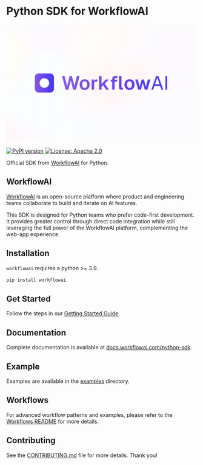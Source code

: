 # Python SDK for WorkflowAI

[![WorkflowAI](./examples/assets/readme-header.png)](https://workflowai.com)

[![PyPI version](https://img.shields.io/pypi/v/workflowai.svg)](https://pypi.org/project/workflowai/)
[![License: Apache 2.0](https://img.shields.io/badge/License-Apache_2.0-blue.svg)](https://opensource.org/licenses/Apache-2.0)

Official SDK from [WorkflowAI](https://workflowai.com) for Python.

## WorkflowAI

[WorkflowAI](https://workflowai.com) is an open-source platform where product and engineering teams collaborate to build and iterate on AI features.

This SDK is designed for Python teams who prefer code-first development. It provides greater control through direct code integration while still leveraging the full power of the WorkflowAI platform, complementing the web-app experience.

## Installation

`workflowai` requires a python >= 3.9.

```sh
pip install workflowai
```

## Get Started

Follow the steps in our [Getting Started Guide](https://docs.workflowai.com/python-sdk/get-started).

## Documentation

Complete documentation is available at [docs.workflowai.com/python-sdk](https://docs.workflowai.com/python-sdk).

## Example

Examples are available in the [examples](./examples/) directory.

## Workflows

For advanced workflow patterns and examples, please refer to the [Workflows README](examples/workflows/README.md) for more details.

## Contributing

See the [CONTRIBUTING.md](./CONTRIBUTING.md) file for more details. Thank you!
